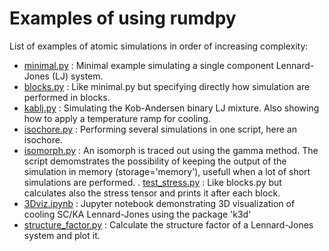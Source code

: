# Examples of using rumdpy

List of examples of atomic simulations in order of increasing complexity:
- [minimal.py](minimal.py) : Minimal example simulating a single component Lennard-Jones (LJ) system. 
- [blocks.py](blocks.py) : Like minimal.py but specifying directly how simulation are performed in blocks.
- [kablj.py](kablj.py) : Simulating the Kob-Andersen binary LJ mixture. Also showing how to apply a temperature ramp for cooling.
- [isochore.py](isochore.py) : Performing several simulations in one script, here an isochore.
- [isomorph.py](isomorph.py) : An isomorph is traced out using the gamma method. The script demomstrates the possibility of keeping the output of the simulation in memory (storage='memory'), usefull when a lot of short simulations are performed.
. [test_stress.py](test_stress.py) : Like blocks.py but calculates also the stress tensor and prints it after each block.
- [3Dviz.ipynb](3Dviz.ipynb) : Jupyter notebook demonstrating 3D visualization of cooling SC/KA Lennard-Jones using the package 'k3d'
- [structure_factor.py](structure_factor.py) : Calculate the structure factor of a Lennard-Jones system and plot it.
